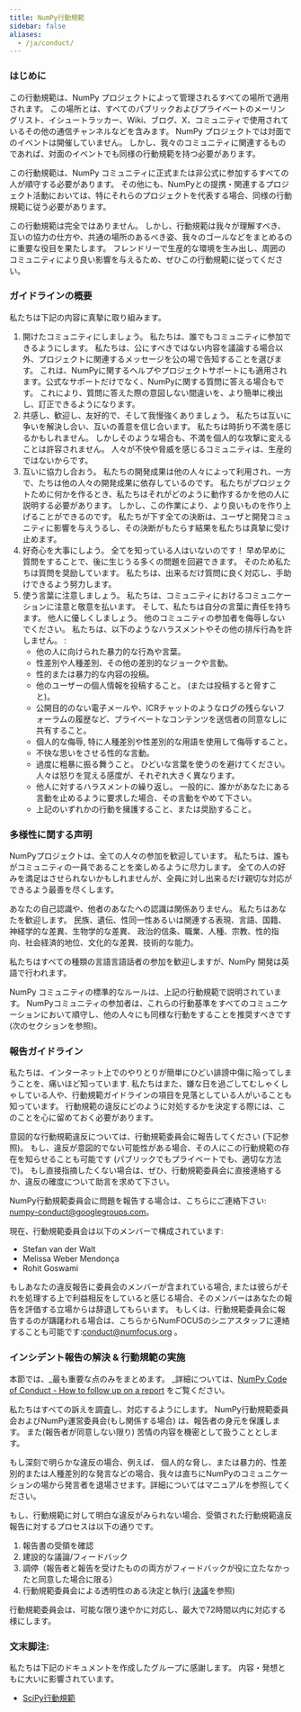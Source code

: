 ```yaml
---
title: NumPy行動規範
sidebar: false
aliases:
  - /ja/conduct/
---
```


### はじめに

この行動規範は、NumPy プロジェクトによって管理されるすべての場所で適用されます。 この場所とは、すべてのパブリックおよびプライベートのメーリングリスト、イシュートラッカー、Wiki、ブログ、X、コミュニティで使用されているその他の通信チャンネルなどを含みます。 NumPy プロジェクトでは対面でのイベントは開催していません。 しかし、我々のコミュニティに関連するものであれば、対面のイベントでも同様の行動規範を持つ必要があります。

この行動規範は、NumPy コミュニティに正式または非公式に参加するすべての人が順守する必要があります。 その他にも、NumPyとの提携・関連するプロジェクト活動においては、特にそれらのプロジェクトを代表する場合、同様の行動規範に従う必要があります。

この行動規範は完全ではありません。 しかし、行動規範は我々が理解すべき、互いの協力の仕方や、共通の場所のあるべき姿、我々のゴールなどをまとめるのに重要な役目を果たします。 フレンドリーで生産的な環境を生み出し、周囲のコミュニティにより良い影響を与えるため、ぜひこの行動規範に従ってください。

### ガイドラインの概要

私たちは下記の内容に真摯に取り組みます。

1. 開けたコミュニティにしましょう。 私たちは、誰でもコミュニティに参加できるようにします。 私たちは、公にすべきではない内容を議論する場合以外、プロジェクトに関連するメッセージを公の場で告知することを選びます。 これは、NumPyに関するヘルプやプロジェクトサポートにも適用されます。公式なサポートだけでなく、NumPyに関する質問に答える場合もです。 これにより、質問に答えた際の意図しない間違いを、より簡単に検出し、訂正できるようになります。
2. 共感し、歓迎し、友好的で、そして我慢強くありましょう。 私たちは互いに争いを解決し合い、互いの善意を信じ合います。 私たちは時折り不満を感じるかもしれません。 しかしそのような場合も、不満を個人的な攻撃に変えることは許容されません。 人々が不快や脅威を感じるコミュニティは、生産的ではないからです。
3. 互いに協力し合おう。 私たちの開発成果は他の人々によって利用され、一方で、たちは他の人々の開発成果に依存しているのです。 私たちがプロジェクトために何かを作るとき、私たちはそれがどのように動作するかを他の人に説明する必要があります。 しかし、この作業により、より良いものを作り上げることができるのです。 私たちが下す全ての決断は、ユーザと開発コミュニティに影響を与えうるし、その決断がもたらす結果を私たちは真摯に受け止めます。
4. 好奇心を大事にしよう。 全てを知っている人はいないのです！ 早め早めに質問をすることで、後に生じうる多くの問題を回避できます。 そのため私たちは質問を奨励しています。 私たちは、出来るだけ質問に良く対応し、手助けできるよう努力します。
5. 使う言葉に注意しましょう。 私たちは、コミュニティにおけるコミュニケーションに注意と敬意を払います。 そして、私たちは自分の言葉に責任を持ちます。 他人に優しくしましょう。 他のコミュニティの参加者を侮辱しないでください。 私たちは、以下のようなハラスメントやその他の排斥行為を許しません。 :
    * 他の人に向けられた暴力的な行為や言葉。
    * 性差別や人種差別、その他の差別的なジョークや言動。
    * 性的または暴力的な内容の投稿。
    * 他のユーザーの個人情報を投稿すること。 (または投稿すると脅すこと)。
    * 公開目的のない電子メールや、ICRチャットのようなログの残らないフォーラムの履歴など、プライベートなコンテンツを送信者の同意なしに共有すること。
    * 個人的な侮辱, 特に人種差別や性差別的な用語を使用して侮辱すること。
    * 不快な思いをさせる性的な言動。
    * 過度に粗暴に振る舞うこと。 ひどいな言葉を使うのを避けてください。 人々は怒りを覚える感度が、それぞれ大きく異なります。
    * 他人に対するハラスメントの繰り返し。 一般的に、誰かがあなたにある言動を止めるように要求した場合、その言動をやめて下さい。
    * 上記のいずれかの行動を擁護すること、または奨励すること。

### 多様性に関する声明

NumPyプロジェクトは、全ての人々の参加を歓迎しています。 私たちは、誰もがコミュニティの一員であることを楽しめるように尽力します。 全ての人の好みを満足はさせられないかもしれませんが、全員に対し出来るだけ親切な対応ができるよう最善を尽くします。

あなたの自己認識や、他者のあなたへの認識は関係ありません。 私たちはあなたを歓迎します。 民族、遺伝、性同一性あるいは関連する表現、言語、国籍、神経学的な差異、生物学的な差異、 政治的信条、職業、人種、宗教、性的指向、社会経済的地位、文化的な差異、技術的な能力。

私たちはすべての種類の言語言語話者の参加を歓迎しますが、NumPy 開発は英語で行われます。

NumPy コミュニティの標準的なルールは、上記の行動規範で説明されています。 NumPyコミュニティの参加者は、これらの行動基準をすべてのコミュニケーションにおいて順守し、他の人々にも同様な行動をすることを推奨すべきです (次のセクションを参照)。

### 報告ガイドライン

私たちは、インターネット上でのやりとりが簡単にひどい誹謗中傷に陥ってしまうことを、痛いほど知っています. 私たちはまた、嫌な日を過ごしてむしゃくしゃしている人や、行動規範ガイドラインの項目を見落としている人がいることも知っています。 行動規範の違反にどのように対処するかを決定する際には、このことを心に留めておく必要があります。

意図的な行動規範違反については、行動規範委員会に報告してください (下記参照)。 もし、違反が意図的でない可能性がある場合、その人にこの行動規範の存在を知らせることも可能です (パブリックでもプライベートでも、適切な方法で)。 もし直接指摘したくない場合は、ぜひ、行動規範委員会に直接連絡するか、違反の確度について助言を求めて下さい。

NumPy行動規範委員会に問題を報告する場合は、こちらにご連絡下さい: numpy-conduct@googlegroups.com。

現在、行動規範委員会は以下のメンバーで構成されています:

* Stefan van der Walt
* Melissa Weber Mendonça
* Rohit Goswami

もしあなたの違反報告に委員会のメンバーが含まれている場合, または彼らがそれを処理する上で利益相反をしていると感じる場合、そのメンバーはあなたの報告を評価する立場からは辞退してもらいます。 もしくは、行動規範委員会に報告するのが躊躇われる場合は、こちらからNumFOCUSのシニアスタッフに連絡することも可能です:[conduct@numfocus.org](https://numfocus.org/code-of-conduct#persons-responsible) 。

### インシデント報告の解決 & 行動規範の実施

本節では、_最も重要な点のみをまとめます。 _詳細については、[NumPy Code of Conduct - How to follow up on a report](report-handling-manual) をご覧ください。

私たちはすべての訴えを調査し、対応するようにします。 NumPy行動規範委員会およびNumPy運営委員会(もし関係する場合) は、報告者の身元を保護します。 また(報告者が同意しない限り) 苦情の内容を機密として扱うこととします。

もし深刻で明らかな違反の場合、例えば、 個人的な脅し、または暴力的、性差別的または人種差別的な発言などの場合、我々は直ちにNumPyのコミュニケーションの場から発言者を退場させます。詳細についてはマニュアルを参照してください。

もし、行動規範に対して明白な違反がみられない場合、受領された行動規範違反報告に対するプロセスは以下の通りです。

1. 報告書の受領を確認
2. 建設的な議論/フィードバック
3. 調停（報告者と報告を受けたものの両方がフィードバックが役に立たなかったと同意した場合に限る）
4. 行動規範委員会による透明性のある決定と執行( [決議](report-handling-manual/#解決方法)を参照)

行動規範委員会は、可能な限り速やかに対応し、最大で72時間以内に対応する様にします。

### 文末脚注:

私たちは下記のドキュメントを作成したグループに感謝します。 内容・発想ともに大いに影響されています。

- [SciPy行動規範](https://docs.scipy.org/doc/scipy/dev/conduct/code_of_conduct.html)
